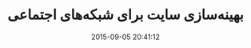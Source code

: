 ---
layout: post
title: "بهینه‌سازی سایت برای شبکه‌های اجتماعی"
date: 2015-09-05 20:41:12
section: article
link: "http://www.dotnettips.info/post/2207/%D8%A8%D9%87%DB%8C%D9%86%D9%87%E2%80%8C%D8%B3%D8%A7%D8%B2%DB%8C-%D8%B3%D8%A7%DB%8C%D8%AA-%D8%A8%D8%B1%D8%A7%DB%8C-%D8%B4%D8%A8%DA%A9%D9%87%E2%80%8C%D9%87%D8%A7%DB%8C-%D8%A7%D8%AC%D8%AA%D9%85%D8%A7%D8%B9%DB%8C?updated=1394-06-14-17-10"
user: "نوید کاشانی"
user_link: "http://navid.kashani.ir/"
---